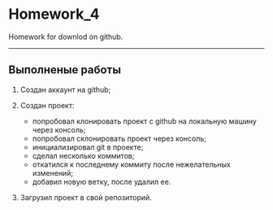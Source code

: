 # Homework_4
Homework for downlod on github.
***

## Выполненые работы
1. Создан аккаунт на github;
2. Создан проект:
    * попробовал клонировать проект с github на локальную машину через консоль;
    * попробовал склонировать проект через консоль;
    * инициализировал git в проекте;
    * сделал несколько коммитов;
    * откатился к последнему коммиту после нежелательных изменений;
    * добавил новую ветку, после удалил ее.
  
3. Загрузил проект в свой репозиторий.
